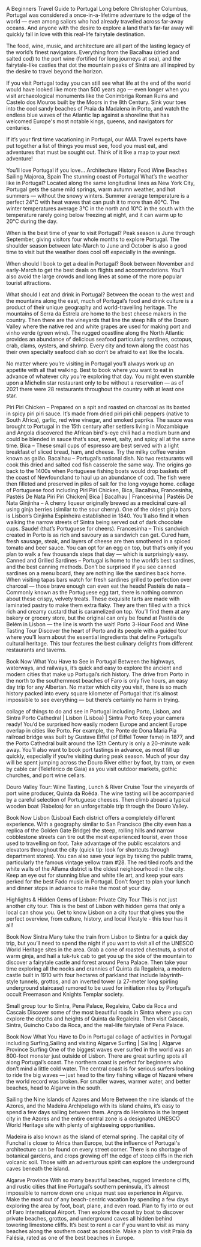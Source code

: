A Beginners Travel Guide to Portugal
Long before Christopher Columbus, Portugal was considered a once-in-a-lifetime adventure to the edge of the world — even among sailors who had already travelled across far-away oceans. And anyone with the desire to explore a land that’s far-far away will quickly fall in love with this real-life fairytale destination.

The food, wine, music, and architecture are all part of the lasting legacy of the world’s finest navigators. Everything from the Bacalhau (dried and salted cod) to the port wine (fortified for long journeys at sea), and the fairytale-like castles that dot the mountain peaks of Sintra are all inspired by the desire to travel beyond the horizon.

If you visit Portugal today you can still see what life at the end of the world would have looked like more than 500 years ago — even longer when you visit archaeological monuments like the Conímbriga Roman Ruins and Castelo dos Mouros built by the Moors in the 8th Century. Sink your toes into the cool sandy beaches of Praia da Madalena in Porto, and watch the endless blue waves of the Atlantic lap against a shoreline that has welcomed Europe's most notable kings, queens, and navigators for centuries.

If it’s your first time vacationing in Portugal, our AMA Travel experts have put together a list of things you must see, food you must eat, and adventures that must be sought out. Think of it like a map to your next adventure!

You’ll love Portugal if you love…
Architecture
History
Food
Wine
Beaches
Sailing
Majorca, Spain
The stunning coast of Portugal
What’s the weather like in Portugal?
Located along the same longitudinal lines as New York City, Portugal gets the same mild springs, warm autumn weather, and hot summers — without the snowy winters. Summer average temperature is a perfect 24℃ with heat waves that can push it to more than 40℃. The winter temperatures average 3℃ in the north and 10℃ in the south with the temperature rarely going below freezing at night, and it can warm up to 20℃ during the day.

When is the best time of year to visit Portugal?
Peak season is June through September, giving visitors four whole months to explore Portugal. The shoulder season between late-March to June and October is also a good time to visit but the weather does cool off especially in the evenings.

When should I book to get a deal in Portugal?
Book between November and early-March to get the best deals on flights and accommodations. You’ll also avoid the large crowds and long lines at some of the more popular tourist attractions.

What should I eat and drink in Portugal?
Between the ocean to the west and the mountains along the east, much of Portugal’s food and drink culture is a product of their unique geography and world-travelling heritage. The mountains of Serra da Estrela are home to the best cheese makers in the country. Then there are the vineyards that line the steep hills of the Douro Valley where the native red and white grapes are used for making port and vinho verde (green wine). The rugged coastline along the North Atlantic provides an abundance of delicious seafood particularly sardines, octopus, crab, clams, oysters, and shrimp. Every city and town along the coast has their own specialty seafood dish so don’t be afraid to eat like the locals.

No matter where you’re visiting in Portugal you’ll always work up an appetite with all that walking. Best to book where you want to eat in advance of whatever city you're exploring that day. You might even stumble upon a Michelin star restaurant only to be without a reservation — as of 2021 there were 28 restaurants throughout the country with at least one star.

Piri Piri Chicken – Prepared on a spit and roasted on charcoal as its basted in spicy piri piri sauce. It’s made from dried piri piri chili peppers (native to South Africa), garlic, red wine vinegar, and smoked paprika. The sauce was brought to Portugal in the 15th century after settlers living in Mozambique and Angola discovered the African bird's-eye chili had a medium burn and could be blended in sauce that’s sour, sweet, salty, and spicy all at the same time.
Bica – These small cups of espresso are best served with a light breakfast of sliced bread, ham, and cheese. Try the milky coffee version known as galão.
Bacalhau – Portugal’s national dish. No two restaurants will cook this dried and salted cod fish casserole the same way. The origins go back to the 1400s when Portuguese fishing boats would drop baskets off the coast of Newfoundland to haul up an abundance of cod. The fish were then filleted and preserved in piles of salt for the long voyage home.
collage of Portuguese food including Piri Piri Chicken, Bica, Bacalhau, Francesinha, Pastéis De Nata 
Piri Piri Chicken| Bica | Bacalhau | Francesinha | Pastéis De Nata
Ginjinha – A cherry liqueur originally brewed as a medicinal cure-all using ginja berries (similar to the sour cherry). One of the oldest ginja bars is Lisbon’s Ginjinha Espinheira established in 1840. You’ll also find it when walking the narrow streets of Sintra being served out of dark chocolate cups. Saude! (that’s Portuguese for cheers).
Francesinha – This sandwich created in Porto is as rich and savoury as a sandwich can get. Cured ham, fresh sausage, steak, and layers of cheese are then smothered in a spiced tomato and beer sauce. You can opt for an egg on top, but that’s only if you plan to walk a few thousands steps that day — which is surprisingly easy.
Canned and Grilled Sardines – Portugal is home to the world’s best sardines, and the best canning methods. Don’t be surprised if you see canned sardines on a menu board, they are nothing like the sardines back home. When visiting tapas bars watch for fresh sardines grilled to perfection over charcoal — those brave enough can even eat the heads!
Pastéis de nata – Commonly known as the Portuguese egg tart, there is nothing common about these crispy, velvety treats. These exquisite tarts are made with laminated pastry to make them extra flaky. They are then filled with a thick rich and creamy custard that is caramelized on top. You’ll find them at any bakery or grocery store, but the original can only be found at Pastéis de Belém in Lisbon — the line is worth the wait!
Porto 3-Hour Food and Wine Tasting Tour
Discover the heart of Porto and its people with a guided tour where you’ll learn about the essential ingredients that define Portugal’s cultural heritage. This tour features the best culinary delights from different restaurants and taverns.

Book Now
What You Have to See in Portugal
Between the highways, waterways, and railways, it’s quick and easy to explore the ancient and modern cities that make up Portugal’s rich history. The drive from Porto in the north to the southernmost beaches of Faro is only five hours, an easy day trip for any Albertan. No matter which city you visit, there is so much history packed into every square kilometer of Portugal that it’s almost impossible to see everything — but there’s certainly no harm in trying.

collage of things to do and see in Portugal including Porto, Lisbon, and Sintra
Porto Cathedral | Lisbon (Lisboa) | Sintra
Porto
Keep your camera ready! You’d be surprised how easily modern Europe and ancient Europe overlap in cities like Porto. For example, the Ponte de Dona Maria Pia railroad bridge was built by Gustave Eiffel (of Eiffel Tower fame) in 1877, and the Porto Cathedral built around the 12th Century is only a 20-minute walk away. You’ll also want to book port tastings in advance, as most fill up quickly, especially if you’re visiting during peak season. Much of your day will be spent jumping across the Douro River either by foot, by tram, or even by cable car (Teleférico de Gaia) as you visit outdoor markets, gothic churches, and port wine cellars.

Douro Valley Tour: Wine Tasting, Lunch & River Cruise
Tour the vineyards of port wine producer, Quinta da Roêda. The wine tasting will be accompanied by a careful selection of Portuguese cheeses. Then climb aboard a typical wooden boat (Rabelos) for an unforgettable trip through the Douro Valley.

Book Now
Lisbon (Lisboa)
Each district offers a completely different experience. With a geography similar to San Francisco (the city even has a replica of the Golden Gate Bridge) the steep, rolling hills and narrow cobblestone streets can tire out the most experienced tourist, even those used to travelling on foot. Take advantage of the public escalators and elevators throughout the city (quick tip: look for shortcuts through department stores). You can also save your legs by taking the public trams, particularly the famous vintage yellow tram #28. The red tiled roofs and the white walls of the Alfama district is the oldest neighbourhood in the city. Keep an eye out for stunning blue and white tile art, and keep your ears perked for the best Fado music in Portugal. Don’t forget to plan your lunch and dinner stops in advance to make the most of your day.

Highlights & Hidden Gems of Lisbon: Private City Tour
This is not just another city tour. This is the best of Lisbon with hidden gems that only a local can show you. Get to know Lisbon on a city tour that gives you the perfect overview, from culture, history, and local lifestyle - this tour has it all!

Book Now
Sintra
Many take the train from Lisbon to Sintra for a quick day trip, but you’ll need to spend the night if you want to visit all of the UNESCO World Heritage sites in the area. Grab a cone of roasted chestnuts, a shot of warm ginja, and hail a tuk-tuk cab to get you up the side of the mountain to discover a fairytale castle and forest around Pena Palace. Then take your time exploring all the nooks and crannies of Quinta da Regaleira, a modern castle built in 1910 with four hectares of parkland that include labyrinth-style tunnels, grottos, and an inverted tower (a 27-meter long spirling underground staircase) rumored to be used for initiation rites by Portugal’s occult Freemason and Knights Templar society.

Small group tour to Sintra, Pena Palace, Regaleira, Cabo da Roca and Cascais
Discover some of the most beautiful roads in Sintra where you can explore the depths and heights of Quinta da Regaleira. Then visit Cascais, Sintra, Guincho Cabo da Roca, and the real-life fairytale of Pena Palace.

Book Now
What You Have to Do in Portugal
collage of activities in Portugal including Surfing,Sailing and visiting Algarve 
Surfing | Sailing | Algarve Province
Surfing
One of the biggest waves ever surfed in the world was an 800-foot monster just outside of Lisbon. There are great surfing spots all along Portugal’s coast. The northern coast is perfect for beginners who don’t mind a little cold water. The central coast is for serious surfers looking to ride the big waves — just head to the tiny fishing village of Nazaré where the world record was broken. For smaller waves, warmer water, and better beaches, head to Algarve in the south.

Sailing the Nine Islands of Azores and More
Between the nine islands of the Azores, and the Madeira Archipelago with its island chains, it’s easy to spend a few days sailing between them. Angra do Heroísmo is the largest city in the Azores and the entire central zone is a designated UNESCO World Heritage site with plenty of sightseeing opportunities.

Madeira is also known as the island of eternal spring. The capital city of Funchal is closer to Africa than Europe, but the influence of Portugal's architecture can be found on every street corner. There is no shortage of botanical gardens, and crops growing off the edge of steep cliffs in the rich volcanic soil. Those with an adventurous spirit can explore the underground caves beneath the island.

Algarve Province
With so many beautiful beaches, rugged limestone cliffs, and rustic cities that line Portugal’s southern peninsula, it’s almost impossible to narrow down one unique must see experience in Algarve. Make the most out of any beach-centric vacation by spending a few days exploring the area by foot, boat, plane, and even road. Plan to fly into or out of Faro International Airport. Then explore the coast by boat to discover private beaches, grottos, and underground caves all hidden behind towering limestone cliffs. It’s best to rent a car if you want to visit as many beaches along the southern coast as possible. Make a plan to visit Praia da Falésia, rated as one of the best beaches in Europe.